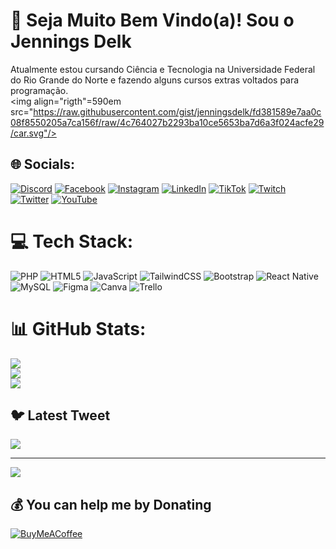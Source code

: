# 💫 Seja Muito Bem Vindo(a)! Sou o Jennings Delk
Atualmente estou cursando Ciência e Tecnologia na Universidade Federal do Rio Grande do Norte e fazendo alguns cursos extras voltados para programação.<br>
<img align="rigth"=590em src="https://raw.githubusercontent.com/gist/jenningsdelk/fd381589e7aa0c08f8550205a7ca156f/raw/4c764027b2293ba10ce5653ba7d6a3f024acfe29/car.svg"/>

## 🌐 Socials:
[![Discord](https://img.shields.io/badge/Discord-%237289DA.svg?logo=discord&logoColor=white)](https://discord.gg/Delk#3052) [![Facebook](https://img.shields.io/badge/Facebook-%231877F2.svg?logo=Facebook&logoColor=white)](https://facebook.com/https://www.facebook.com/JenningsDelk) [![Instagram](https://img.shields.io/badge/Instagram-%23E4405F.svg?logo=Instagram&logoColor=white)](https://instagram.com/jenningsdelk) [![LinkedIn](https://img.shields.io/badge/LinkedIn-%230077B5.svg?logo=linkedin&logoColor=white)](https://linkedin.com/in/https://www.linkedin.com/in/jennings-delk-81538215a/) [![TikTok](https://img.shields.io/badge/TikTok-%23000000.svg?logo=TikTok&logoColor=white)](https://tiktok.com/@jenningsdelk) [![Twitch](https://img.shields.io/badge/Twitch-%239146FF.svg?logo=Twitch&logoColor=white)](https://twitch.tv/jenningsdelk) [![Twitter](https://img.shields.io/badge/Twitter-%231DA1F2.svg?logo=Twitter&logoColor=white)](https://twitter.com/jenningsdelk) [![YouTube](https://img.shields.io/badge/YouTube-%23FF0000.svg?logo=YouTube&logoColor=white)](https://youtube.com/@jenningsdelk) 

# 💻 Tech Stack:
![PHP](https://img.shields.io/badge/php-%23777BB4.svg?style=for-the-badge&logo=php&logoColor=white) ![HTML5](https://img.shields.io/badge/html5-%23E34F26.svg?style=for-the-badge&logo=html5&logoColor=white) ![JavaScript](https://img.shields.io/badge/javascript-%23323330.svg?style=for-the-badge&logo=javascript&logoColor=%23F7DF1E) ![TailwindCSS](https://img.shields.io/badge/tailwindcss-%2338B2AC.svg?style=for-the-badge&logo=tailwind-css&logoColor=white) ![Bootstrap](https://img.shields.io/badge/bootstrap-%23563D7C.svg?style=for-the-badge&logo=bootstrap&logoColor=white) ![React Native](https://img.shields.io/badge/react_native-%2320232a.svg?style=for-the-badge&logo=react&logoColor=%2361DAFB) ![MySQL](https://img.shields.io/badge/mysql-%2300f.svg?style=for-the-badge&logo=mysql&logoColor=white) 	![Figma](https://img.shields.io/badge/figma-%23F24E1E.svg?style=for-the-badge&logo=figma&logoColor=white) ![Canva](https://img.shields.io/badge/Canva-%2300C4CC.svg?style=for-the-badge&logo=Canva&logoColor=white) ![Trello](https://img.shields.io/badge/Trello-%23026AA7.svg?style=for-the-badge&logo=Trello&logoColor=white)
# 📊 GitHub Stats:
![](https://github-readme-stats.vercel.app/api?username=jenningsdelk&theme=blue-green&hide_border=false&include_all_commits=true&count_private=true)<br/>
![](https://github-readme-streak-stats.herokuapp.com/?user=jenningsdelk&theme=blue-green&hide_border=false)<br/>
![](https://github-readme-stats.vercel.app/api/top-langs/?username=jenningsdelk&theme=blue-green&hide_border=false&include_all_commits=true&count_private=true&layout=compact)

## 🐦 Latest Tweet
[![](https://gtce.itsvg.in/api?username=jenningsdelk)](https://github.com/VishwaGauravIn/github-twitter-card-embed)

---
[![](https://visitcount.itsvg.in/api?id=jenningsdelk&icon=0&color=0)](https://visitcount.itsvg.in)

  ## 💰 You can help me by Donating
  [![BuyMeACoffee](https://img.shields.io/badge/Buy%20Me%20a%20Coffee-ffdd00?style=for-the-badge&logo=buy-me-a-coffee&logoColor=black)](https://buymeacoffee.com/jenningsdelk) 

  
<!-- Proudly created with GPRM ( https://gprm.itsvg.in ) -->
